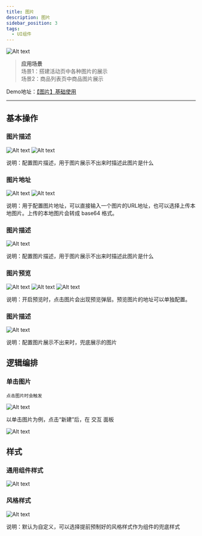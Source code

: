 ```yaml
---
title: 图片
description: 图片
sidebar_position: 3
tags:
  - UI组件
---
```


![Alt text](img/image.png)

> **应用场景**\
场景1：搭建活动页中各种图片的展示\
场景2：商品列表页中商品图片展示

Demo地址：[【图片】基础使用](https://my.mybricks.world/mybricks-pc-page/index.html?id=473197160566853)

----

## 基本操作
### 图片描述
![Alt text](img/image-1.png)
![Alt text](img/image-2.png)

说明：配置图片描述，用于图片展示不出来时描述此图片是什么

### 图片地址
![Alt text](img/image-3.png)
![Alt text](img/image-4.png)

说明：用于配置图片地址，可以直接输入一个图片的URL地址，也可以选择上传本地图片。上传的本地图片会转成 base64 格式。

### 图片描述
![Alt text](img/image-5.png)

说明：配置图片描述，用于图片展示不出来时描述此图片是什么

### 图片预览
![Alt text](img/image-6.png)
![Alt text](img/image-7.png)
![Alt text](img/image-8.png)

说明：开启预览时，点击图片会出现预览弹层。预览图片的地址可以单独配置。

### 图片描述
![Alt text](img/image-9.png)

说明：配置图片展示不出来时，兜底展示的图片

## 逻辑编排
### 单击图片
```
点击图片时会触发
```
![Alt text](img/image-10.png)

以单击图片为例，点击“新建”后，在 交互 面板

![Alt text](img/image-11.png)

## 样式
### 通用组件样式
![Alt text](img/image-12.png)
### 风格样式
![Alt text](img/image-13.png)

说明：默认为自定义，可以选择提前预制好的风格样式作为组件的兜底样式

